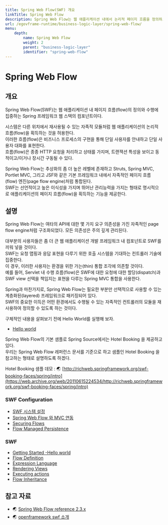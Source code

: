 ```yaml
---
title: Spring Web Flow(SWF) 개요
linkTitle: Spring Web Flow
description: Spring Web Flow는 웹 애플리케이션 내에서 논리적 페이지 흐름을 정의하고 수행하는 컴포넌트로, 단일 사용자의 대화를 비즈니스 프로세스와 함께 구현하여 안내한다. SWF는 Struts, Spring MVC 등과 통합되어 자족적인 페이지 흐름 엔진으로 작동하며, 선언적이고 관리하기 쉬운 방식으로 애플리케이션 흐름을 정의할 수 있다.
url: /egovframe-runtime/business-logic-layer/spring-web-flow/
menu:
    depth:
        name: Spring Web Flow
        weight: 2
        parent: "business-logic-layer"
        identifier: "spring-web-flow"
---
```

# Spring Web Flow


## 개요
Spring Web Flow(SWF)는 웹 애플리케이션 내 페이지 흐름(flow)의 정의와 수행에 집중하는 Spring 프레임워크 웹 스택의 컴포넌트이다.

시스템은 다른 위치에서 재사용될 수 있는 자족적 모듈처럼 웹 애플리케이션의 논리적 흐름(flow)을 획득하는 것을 허용한다.<br>
이러한 흐름(flow)은 비즈니스 프로세스의 구현을 통해 단일 사용자를 안내하고 단일 사용자 대화를 표현한다.<br>
흐름(flow)은 종종 HTTP 요청을 처리하고 상태를 가지며, 트랜잭션 특성을 보이고 동적이고/이거나 장시간 구동될 수 있다.

Spring Web Flow는 추상화의 좀 더 높은 레벨에 존재하고 Struts, Spring MVC, Portlet MVC, 그리고 JSF와 같은 기본 프레임워크 내에서 자족적인 페이지 흐름(flow) 엔진(page flow engine)처럼 통합된다.<br>
SWF는 선언적이고 높은 이식성을 가지며 뛰어난 관리능력을 가지는 형태로 명시적으로 애플리케이션의 페이지 흐름(flow)을 획득하는 기능을 제공한다.


## 설명
Spring Web Flow는 여타의 API에 대한 몇 가지 요구 의존성을 가진 자족적인 page flow engine처럼 구조화되었다. 모든 의존성은 주의 깊게 관리된다.

대부분의 사용자들은 좀 더 큰 웹 애플리케이션 개발 프레임워크 내 컴포넌트로 SWF를 끼워 넣을 것이다.<br>
SWF는 요청 맵핑과 응답 표현을 다루기 위한 호출 시스템을 기대하는 컨트롤러 기술에 집중한다.<br>
이 경우, 이러한 사용자는 환경을 위한 가는(thin) 통합 조각에 의존할 것이다.<br>
예를 들어, Servlet 내 수행 흐름(flow)은 SWF에 대한 요청에 대한 할당(dispatch)과 SWF view 선택을 책임지는 표현을 다루는 Spring MVC 통합을 사용한다.<br>

Spring과 마찬가지로, Spring Web Flow는 필요한 부분만 선택적으로 사용할 수 있는 계층화된(layered) 프레임워크로 패키징되어 있다.<br>
SWF의 중요한 이득은 어떤 환경에서도 수행될 수 있는 자족적인 컨트롤러의 모듈을 재사용하여 정의할 수 있도록 하는 것이다.

구체적인 내용을 살펴보기 전에 Hello World를 실행해 보자.
- [Hello world](./swf-getting-started-hello-world.md)

Spring Web Flow의 기본 샘플로 Spring Source에서는 Hotel Booking 을 제공하고 있다.<br>
우리는 Spring Web Flow 레퍼런스 문서를 기준으로 하고 샘플인 Hotel Booking 을 참고하는 형태로 설명하도록 하겠다.

Hotel Booking 샘플 데모 : 🌏 [http://richweb.springframework.org/swf-booking-faces/spring/intro](https://web.archive.org/web/20110615224534/http://richweb.springframework.org/swf-booking-faces/spring/intro)

### SWF Configuration

- [SWF 시스템 설정](./swf-configuration-setting-system.md)
- [Spring Web Flow 와 MVC 연동](./swf-configuration-with-spring-mvc.md)
- [Securing Flows](./swf-configuration-securing-flows.md)
- [Flow Managed Persistence](./swf-configuration-flow-managed-persistence.md)

### SWF

- [Getting Started -Hello world](./swf-getting-started-hello-world.md)
- [Flow Definition](./swf-elements-flow-definiton.md)
- [Expression Language](./swf-elements-expression-language.md)
- [Rendering Views](./swf-elements-rendering-views.md)
- [Executing actions](./swf-elements-executing-actions.md)
- [Flow Inheritance](./swf-elements-flow-inheritance.md)


## 참고 자료
- 🌏 [Spring Web Flow reference 2.3.x](https://docs.spring.io/spring-webflow/docs/2.3.x/reference/html/index.html)
- 🌏 [openframework swf 소개](https://web.archive.org/web/20060619222620/http://openframework.or.kr:80/framework_reference/spring-webflow/1.0RC1/html/introduction.html)
